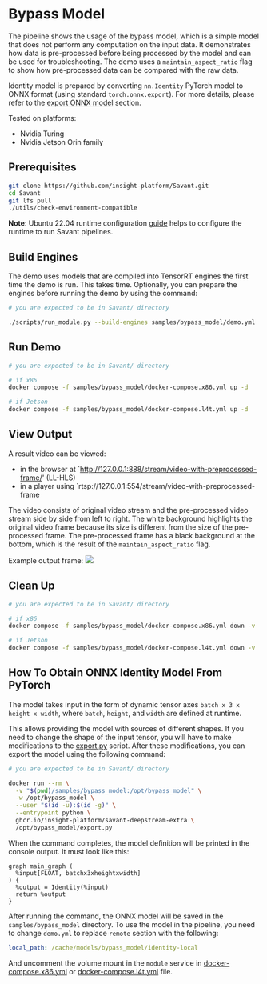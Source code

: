 # Bypass Model

The pipeline shows the usage of the bypass model, which is a simple model that does not perform any computation on the
input data. It demonstrates how data is pre-processed before being processed by the model and can be used for
troubleshooting. The demo uses a `maintain_aspect_ratio` flag to show how pre-processed data can be compared with the
raw data.

Identity model is prepared by converting `nn.Identity` PyTorch model to ONNX format (using
standard `torch.onnx.export`). For more details, please refer to the [export ONNX model](#export-onnx-model) section.

Tested on platforms:

- Nvidia Turing
- Nvidia Jetson Orin family

## Prerequisites

```bash
git clone https://github.com/insight-platform/Savant.git
cd Savant
git lfs pull
./utils/check-environment-compatible
```

**Note**: Ubuntu 22.04 runtime
configuration [guide](https://insight-platform.github.io/Savant/develop/getting_started/0_configure_prod_env.html) helps
to configure the runtime to run Savant pipelines.

## Build Engines

The demo uses models that are compiled into TensorRT engines the first time the demo is run. This takes time.
Optionally, you can prepare the engines before running the demo by using the command:

```bash
# you are expected to be in Savant/ directory

./scripts/run_module.py --build-engines samples/bypass_model/demo.yml
```

## Run Demo

```bash
# you are expected to be in Savant/ directory

# if x86
docker compose -f samples/bypass_model/docker-compose.x86.yml up -d

# if Jetson
docker compose -f samples/bypass_model/docker-compose.l4t.yml up -d
```

## View Output

A result video can be viewed:
- in the browser at `http://127.0.0.1:888/stream/video-with-preprocessed-frame/' (LL-HLS)
- in a player using `rtsp://127.0.0.1:554/stream/video-with-preprocessed-frame

The video consists of original video stream and the pre-processed video stream side by side from left to right. The white background highlights the original video frame because its size is different from the size of the pre-processed frame.
The pre-processed frame has a black background at the bottom, which is the result of the `maintain_aspect_ratio` flag.

Example output frame:
![](assets/result.jpg)

## Clean Up

```bash
# you are expected to be in Savant/ directory

# if x86
docker compose -f samples/bypass_model/docker-compose.x86.yml down -v

# if Jetson
docker compose -f samples/bypass_model/docker-compose.l4t.yml down -v
```

## How To Obtain ONNX Identity Model From PyTorch

The model takes input in the form of dynamic tensor axes `batch x 3 x height x width`, where `batch`, `height`,
and `width` are defined at runtime.

This allows providing the model with sources of different shapes. If you need to change the shape of the input tensor,
you will have to make modifications to the [export.py](export.py) script. After these modifications, you can export the
model using the following command:

```bash
# you are expected to be in Savant/ directory

docker run --rm \
  -v "$(pwd)/samples/bypass_model:/opt/bypass_model" \
  -w /opt/bypass_model \
  --user "$(id -u):$(id -g)" \
  --entrypoint python \
  ghcr.io/insight-platform/savant-deepstream-extra \
  /opt/bypass_model/export.py

```

When the command completes, the model definition will be printed in the console output. It must look like this:

```
graph main_graph (
  %input[FLOAT, batchx3xheightxwidth]
) {
  %output = Identity(%input)
  return %output
}
```

After running the command, the ONNX model will be saved in the `samples/bypass_model` directory. To use the model in the
pipeline, you need to change `demo.yml` to replace `remote` section with the following:

```yaml
local_path: /cache/models/bypass_model/identity-local
```

And uncomment the volume mount in the `module` service in [docker-compose.x86.yml](docker-compose.x86.yml)
or [docker-compose.l4t.yml](docker-compose.l4t.yml) file.
